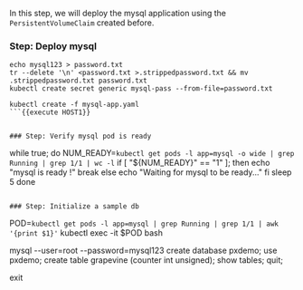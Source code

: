 In this step, we will deploy the mysql application using the `PersistentVolumeClaim` created before.

### Step: Deploy mysql

```
echo mysql123 > password.txt
tr --delete '\n' <password.txt >.strippedpassword.txt && mv .strippedpassword.txt password.txt
kubectl create secret generic mysql-pass --from-file=password.txt

kubectl create -f mysql-app.yaml
```{{execute HOST1}}


### Step: Verify mysql pod is ready

```
while true; do
    NUM_READY=`kubectl get pods -l app=mysql -o wide | grep Running | grep 1/1 | wc -l`
    if [ "${NUM_READY}" == "1" ]; then
        echo "mysql is ready !"
        break
    else
        echo "Waiting for mysql to be ready..."
    fi
    sleep 5
done
```{{execute HOST1}}

### Step: Initialize a sample db

```
POD=`kubectl get pods -l app=mysql | grep Running | grep 1/1 | awk '{print $1}'`
kubectl exec -it $POD bash

mysql --user=root --password=mysql123
create database pxdemo;
use pxdemo;
create table grapevine (counter int unsigned);
show tables;
quit;

exit
```{{execute HOST1}}

